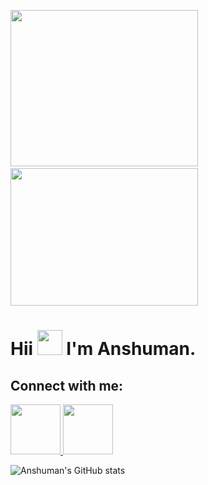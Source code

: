 <img src="https://user-images.githubusercontent.com/72120258/138560654-cc31a210-428e-41c9-ad13-ae1b115b6582.gif" height="250px" width="300px"/>&nbsp;&nbsp;&nbsp;&nbsp;
<img src="https://user-images.githubusercontent.com/72120258/137971966-9cc26362-c7f2-4086-8a96-47ae8e68ccf0.gif" height="220px" width="300px">
  
<h1>Hii <img src="https://media.giphy.com/media/hvRJCLFzcasrR4ia7z/giphy.gif" height="40px" width="40px"> I'm Anshuman.
  
## Connect with me:
  
  <p align="left">
  <a href="https://www.linkedin.com/in/sinhaanshuman27/">
  <img src="https://img.icons8.com/doodle/344/linkedin--v2.png" width="80px">
  </a>
  <a href="https://www.hackerrank.com/sinhaanshuman27?hr_r=1">
  <img src="https://img.icons8.com/external-tal-revivo-green-tal-revivo/344/external-hackerrank-is-a-technology-company-that-focuses-on-competitive-programming-logo-green-tal-revivo.png"  width="80px">
  </a> 
</div>

![Anshuman's GitHub stats](https://github-readme-stats.vercel.app/api?username=sinhaanshuman27&count_private=true&show_icons=true&theme=dracula)
